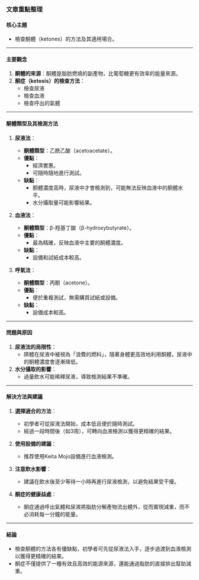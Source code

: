 ### 文章重點整理

#### 核心主題  
- 檢查酮體（ketones）的方法及其適用場合。

---

#### 主要觀念  
1. **酮體的來源**：酮體是脂肪燃燒的副產物，比葡萄糖更有效率的能量來源。  
2. **酮症（ketosis）的檢查方法**：
   - 檢查尿液
   - 檢查血液
   - 檢查呼出的氣體

---

#### 酮體類型及其檢測方法  
1. **尿液法**：  
   - **酮體類型**：乙酰乙酸（acetoacetate）。  
   - **優點**：
     - 經濟實惠。
     - 可隨時隨地進行測試。  
   - **缺點**：  
     - 酮體濃度高時，尿液中才會檢測到，可能無法反映血液中的酮體水平。  
     - 水分攝取量可能影響結果。  

2. **血液法**：  
   - **酮體類型**：β-羥基丁酸（β-hydroxybutyrate）。  
   - **優點**：
     - 最為精確，反映血液中主要的酮體濃度。  
   - **缺點**：  
     - 設備和試紙成本較高。  

3. **呼氣法**：  
   - **酮體類型**：丙酮（acetone）。  
   - **優點**：
     - 便於重複測試，無需購買試紙或設備。  
   - **缺點**：  
     - 設備成本較高。  

---

#### 問題與原因  
1. **尿液法的局限性**：  
   - 隮體在尿液中被視為「浪費的燃料」，隨著身體更高效地利用酮體，尿液中的酮體濃度會逐漸降低。  
2. **水分攝取的影響**：  
   - 過量飲水可能稀釋尿液，導致檢測結果不準確。  

---

#### 解決方法與建議  
1. **選擇適合的方法**：
   - 初學者可從尿液法開始，成本低且便於隨時測試。  
   - 經過一段時間後（如3周），可轉向血液檢測以獲得更精確的結果。  

2. **使用設備的建議**：  
   - 推荐使用Keita Mojo設備進行血液檢測。  

3. **注意飲水影響**：
   - 建議在飲水後至少等待一小時再進行尿液檢測，以避免結果受干擾。  

4. **酮症的健康益處**：  
   - 酮症通過呼出氣體和尿液將脂肪分解產物流出體外，從而實現減重，而不必消耗每一分鐘的能量。  

---

#### 結論  
- 檢查酮體的方法各有優缺點，初學者可先從尿液法入手，逐步過渡到血液檢測以獲得更精確的結果。  
- 酮症不僅提供了一種有效且高效的能源來源，還能通過脂肪的直接排出幫助減重。